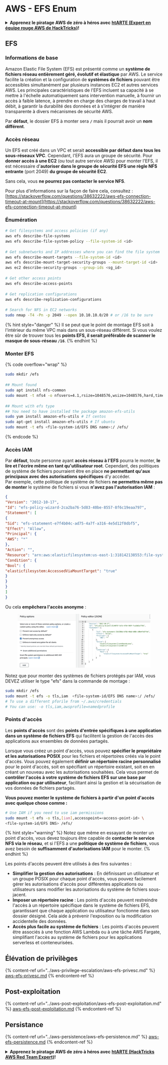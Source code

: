 # AWS - EFS Enum

<details>

<summary><strong>Apprenez le piratage AWS de zéro à héros avec</strong> <a href="https://training.hacktricks.xyz/courses/arte"><strong>htARTE (Expert en équipe rouge AWS de HackTricks)</strong></a><strong>!</strong></summary>

Autres façons de soutenir HackTricks:

* Si vous souhaitez voir votre **entreprise annoncée dans HackTricks** ou **télécharger HackTricks en PDF**, consultez les [**PLANS D'ABONNEMENT**](https://github.com/sponsors/carlospolop)!
* Obtenez le [**swag officiel PEASS & HackTricks**](https://peass.creator-spring.com)
* Découvrez [**La famille PEASS**](https://opensea.io/collection/the-peass-family), notre collection exclusive de [**NFT**](https://opensea.io/collection/the-peass-family)
* **Rejoignez le** 💬 [**groupe Discord**](https://discord.gg/hRep4RUj7f) ou le [**groupe Telegram**](https://t.me/peass) ou **suivez-nous** sur **Twitter** 🐦 [**@hacktricks\_live**](https://twitter.com/hacktricks\_live)**.**
* **Partagez vos astuces de piratage en soumettant des PR aux** [**HackTricks**](https://github.com/carlospolop/hacktricks) et [**HackTricks Cloud**](https://github.com/carlospolop/hacktricks-cloud) dépôts GitHub.

</details>

## EFS

### Informations de base

Amazon Elastic File System (EFS) est présenté comme un **système de fichiers réseau entièrement géré, évolutif et élastique** par AWS. Le service facilite la création et la configuration de **systèmes de fichiers** pouvant être accessibles simultanément par plusieurs instances EC2 et autres services AWS. Les principales caractéristiques de l'EFS incluent sa capacité à se mettre à l'échelle automatiquement sans intervention manuelle, à fournir un accès à faible latence, à prendre en charge des charges de travail à haut débit, à garantir la durabilité des données et à s'intégrer de manière transparente à divers mécanismes de sécurité AWS.

Par **défaut**, le dossier EFS à monter sera **`/`** mais il pourrait avoir un **nom différent**.

### Accès réseau

Un EFS est créé dans un VPC et serait **accessible par défaut dans tous les sous-réseaux VPC**. Cependant, l'EFS aura un groupe de sécurité. Pour **donner accès à une EC2** (ou tout autre service AWS) pour monter l'EFS, il est nécessaire d'**autoriser dans le groupe de sécurité EFS une règle NFS entrante** (port 2049) **du groupe de sécurité EC2**.

Sans cela, vous **ne pourrez pas contacter le service NFS**.

Pour plus d'informations sur la façon de faire cela, consultez : [https://stackoverflow.com/questions/38632222/aws-efs-connection-timeout-at-mount](https://stackoverflow.com/questions/38632222/aws-efs-connection-timeout-at-mount)

### Énumération
```bash
# Get filesystems and access policies (if any)
aws efs describe-file-systems
aws efs describe-file-system-policy --file-system-id <id>

# Get subnetworks and IP addresses where you can find the file system
aws efs describe-mount-targets --file-system-id <id>
aws efs describe-mount-target-security-groups --mount-target-id <id>
aws ec2 describe-security-groups --group-ids <sg_id>

# Get other access points
aws efs describe-access-points

# Get replication configurations
aws efs describe-replication-configurations

# Search for NFS in EC2 networks
sudo nmap -T4 -Pn -p 2049 --open 10.10.10.0/20 # or /16 to be sure
```
{% hint style="danger" %}
Il se peut que le point de montage EFS soit à l'intérieur du même VPC mais dans un sous-réseau différent. Si vous voulez être sûr de trouver tous les **points EFS, il serait préférable de scanner le masque de sous-réseau `/16`**.
{% endhint %}

### Monter EFS

{% code overflow="wrap" %}
```bash
sudo mkdir /efs

## Mount found
sudo apt install nfs-common
sudo mount -t nfs4 -o nfsvers=4.1,rsize=1048576,wsize=1048576,hard,timeo=600,retrans=2,noresvport <IP>:/ /efs

## Mount with efs type
## You need to have installed the package amazon-efs-utils
sudo yum install amazon-efs-utils # If centos
sudo apt-get install amazon-efs-utils # If ubuntu
sudo mount -t efs <file-system-id/EFS DNS name>:/ /efs/
```
{% endcode %}

### Accès IAM

Par **défaut**, toute personne ayant **accès réseau à l'EFS** pourra le monter, **le lire et l'écrire même en tant qu'utilisateur root**. Cependant, des politiques de système de fichiers pourraient être en place **ne permettant qu'aux principaux avec des autorisations spécifiques** d'y accéder.\
Par exemple, cette politique de système de fichiers **ne permettra même pas de monter** le système de fichiers si vous **n'avez pas l'autorisation IAM** :
```json
{
"Version": "2012-10-17",
"Id": "efs-policy-wizard-2ca2ba76-5d83-40be-8557-8f6c19eaa797",
"Statement": [
{
"Sid": "efs-statement-e7f4b04c-ad75-4a7f-a316-4e5d12f0dbf5",
"Effect": "Allow",
"Principal": {
"AWS": "*"
},
"Action": "",
"Resource": "arn:aws:elasticfilesystem:us-east-1:318142138553:file-system/fs-0ab66ad201b58a018",
"Condition": {
"Bool": {
"elasticfilesystem:AccessedViaMountTarget": "true"
}
}
}
]
}
```
Ou cela **empêchera l'accès anonyme** :

<figure><img src="../../../.gitbook/assets/image (278).png" alt=""><figcaption></figcaption></figure>

Notez que pour monter des systèmes de fichiers protégés par IAM, vous DEVEZ utiliser le type "efs" dans la commande de montage :
```bash
sudo mkdir /efs
sudo mount -t efs -o tls,iam  <file-system-id/EFS DNS name>:/ /efs/
# To use a different pforile from ~/.aws/credentials
# You can use: -o tls,iam,awsprofile=namedprofile
```
### Points d'accès

Les **points d'accès** sont des **points d'entrée spécifiques à une application** **dans un système de fichiers EFS** qui facilitent la gestion de l'accès des applications aux ensembles de données partagés.

Lorsque vous créez un point d'accès, vous pouvez **spécifier le propriétaire et les autorisations POSIX** pour les fichiers et répertoires créés via le point d'accès. Vous pouvez également **définir un répertoire racine personnalisé** pour le point d'accès, soit en spécifiant un répertoire existant, soit en en créant un nouveau avec les autorisations souhaitées. Cela vous permet de **contrôler l'accès à votre système de fichiers EFS sur une base par application ou par utilisateur**, facilitant ainsi la gestion et la sécurisation de vos données de fichiers partagés.

**Vous pouvez monter le système de fichiers à partir d'un point d'accès avec quelque chose comme :**
```bash
# Use IAM if you need to use iam permissions
sudo mount -t efs -o tls,[iam],accesspoint=<access-point-id> \
<file-system-id/EFS DNS> /efs/
```
{% hint style="warning" %}
Notez que même en essayant de monter un point d'accès, vous devez toujours être capable de **contacter le service NFS via le réseau**, et si l'EFS a une **politique de système de fichiers**, vous avez besoin de **suffisamment d'autorisations IAM** pour le monter.
{% endhint %}

Les points d'accès peuvent être utilisés à des fins suivantes :

* **Simplifier la gestion des autorisations** : En définissant un utilisateur et un groupe POSIX pour chaque point d'accès, vous pouvez facilement gérer les autorisations d'accès pour différentes applications ou utilisateurs sans modifier les autorisations du système de fichiers sous-jacent.
* **Imposer un répertoire racine** : Les points d'accès peuvent restreindre l'accès à un répertoire spécifique dans le système de fichiers EFS, garantissant que chaque application ou utilisateur fonctionne dans son dossier désigné. Cela aide à prévenir l'exposition ou la modification accidentelle des données.
* **Accès plus facile au système de fichiers** : Les points d'accès peuvent être associés à une fonction AWS Lambda ou à une tâche AWS Fargate, simplifiant l'accès au système de fichiers pour les applications serverless et conteneurisées.

## Élévation de privilèges

{% content-ref url="../aws-privilege-escalation/aws-efs-privesc.md" %}
[aws-efs-privesc.md](../aws-privilege-escalation/aws-efs-privesc.md)
{% endcontent-ref %}

## Post-exploitation

{% content-ref url="../aws-post-exploitation/aws-efs-post-exploitation.md" %}
[aws-efs-post-exploitation.md](../aws-post-exploitation/aws-efs-post-exploitation.md)
{% endcontent-ref %}

## Persistance

{% content-ref url="../aws-persistence/aws-efs-persistence.md" %}
[aws-efs-persistence.md](../aws-persistence/aws-efs-persistence.md)
{% endcontent-ref %}

<details>

<summary><strong>Apprenez le piratage AWS de zéro à héros avec</strong> <a href="https://training.hacktricks.xyz/courses/arte"><strong>htARTE (HackTricks AWS Red Team Expert)</strong></a><strong>!</strong></summary>

Autres façons de soutenir HackTricks :

* Si vous voulez voir votre **entreprise annoncée dans HackTricks** ou **télécharger HackTricks en PDF**, consultez les [**PLANS D'ABONNEMENT**](https://github.com/sponsors/carlospolop)!
* Obtenez le [**swag officiel PEASS & HackTricks**](https://peass.creator-spring.com)
* Découvrez [**La famille PEASS**](https://opensea.io/collection/the-peass-family), notre collection exclusive de [**NFTs**](https://opensea.io/collection/the-peass-family)
* **Rejoignez le** 💬 [**groupe Discord**](https://discord.gg/hRep4RUj7f) ou le [**groupe Telegram**](https://t.me/peass) ou **suivez-nous** sur **Twitter** 🐦 [**@hacktricks\_live**](https://twitter.com/hacktricks\_live)**.**
* **Partagez vos astuces de piratage en soumettant des PR aux** [**HackTricks**](https://github.com/carlospolop/hacktricks) et [**HackTricks Cloud**](https://github.com/carlospolop/hacktricks-cloud) github repos.

</details>
